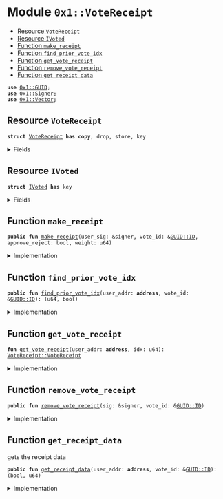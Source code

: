 
<a name="0x1_VoteReceipt"></a>

# Module `0x1::VoteReceipt`



-  [Resource `VoteReceipt`](#0x1_VoteReceipt_VoteReceipt)
-  [Resource `IVoted`](#0x1_VoteReceipt_IVoted)
-  [Function `make_receipt`](#0x1_VoteReceipt_make_receipt)
-  [Function `find_prior_vote_idx`](#0x1_VoteReceipt_find_prior_vote_idx)
-  [Function `get_vote_receipt`](#0x1_VoteReceipt_get_vote_receipt)
-  [Function `remove_vote_receipt`](#0x1_VoteReceipt_remove_vote_receipt)
-  [Function `get_receipt_data`](#0x1_VoteReceipt_get_receipt_data)


<pre><code><b>use</b> <a href="../../../../../../../DPN/releases/artifacts/current/build/MoveStdlib/docs/GUID.md#0x1_GUID">0x1::GUID</a>;
<b>use</b> <a href="../../../../../../../DPN/releases/artifacts/current/build/MoveStdlib/docs/Signer.md#0x1_Signer">0x1::Signer</a>;
<b>use</b> <a href="../../../../../../../DPN/releases/artifacts/current/build/MoveStdlib/docs/Vector.md#0x1_Vector">0x1::Vector</a>;
</code></pre>



<a name="0x1_VoteReceipt_VoteReceipt"></a>

## Resource `VoteReceipt`



<pre><code><b>struct</b> <a href="VoteReceipt.md#0x1_VoteReceipt">VoteReceipt</a> <b>has</b> <b>copy</b>, drop, store, key
</code></pre>



<details>
<summary>Fields</summary>


<dl>
<dt>
<code>guid: <a href="../../../../../../../DPN/releases/artifacts/current/build/MoveStdlib/docs/GUID.md#0x1_GUID_ID">GUID::ID</a></code>
</dt>
<dd>

</dd>
<dt>
<code>approve_reject: bool</code>
</dt>
<dd>

</dd>
<dt>
<code>weight: u64</code>
</dt>
<dd>

</dd>
</dl>


</details>

<a name="0x1_VoteReceipt_IVoted"></a>

## Resource `IVoted`



<pre><code><b>struct</b> <a href="VoteReceipt.md#0x1_VoteReceipt_IVoted">IVoted</a> <b>has</b> key
</code></pre>



<details>
<summary>Fields</summary>


<dl>
<dt>
<code>elections: vector&lt;<a href="VoteReceipt.md#0x1_VoteReceipt_VoteReceipt">VoteReceipt::VoteReceipt</a>&gt;</code>
</dt>
<dd>

</dd>
</dl>


</details>

<a name="0x1_VoteReceipt_make_receipt"></a>

## Function `make_receipt`



<pre><code><b>public</b> <b>fun</b> <a href="VoteReceipt.md#0x1_VoteReceipt_make_receipt">make_receipt</a>(user_sig: &signer, vote_id: &<a href="../../../../../../../DPN/releases/artifacts/current/build/MoveStdlib/docs/GUID.md#0x1_GUID_ID">GUID::ID</a>, approve_reject: bool, weight: u64)
</code></pre>



<details>
<summary>Implementation</summary>


<pre><code><b>public</b> <b>fun</b> <a href="VoteReceipt.md#0x1_VoteReceipt_make_receipt">make_receipt</a>(user_sig: &signer, vote_id: &ID, approve_reject: bool, weight: u64) <b>acquires</b> <a href="VoteReceipt.md#0x1_VoteReceipt_IVoted">IVoted</a> {

  <b>let</b> user_addr = <a href="../../../../../../../DPN/releases/artifacts/current/build/MoveStdlib/docs/Signer.md#0x1_Signer_address_of">Signer::address_of</a>(user_sig);

  <b>let</b> receipt = <a href="VoteReceipt.md#0x1_VoteReceipt">VoteReceipt</a> {
    guid: *vote_id,
    approve_reject: approve_reject,
    weight: weight,
  };

  <b>if</b> (!<b>exists</b>&lt;<a href="VoteReceipt.md#0x1_VoteReceipt_IVoted">IVoted</a>&gt;(user_addr)) {
    <b>let</b> ivoted = <a href="VoteReceipt.md#0x1_VoteReceipt_IVoted">IVoted</a> {
      elections: <a href="../../../../../../../DPN/releases/artifacts/current/build/MoveStdlib/docs/Vector.md#0x1_Vector_empty">Vector::empty</a>(),
    };
    <b>move_to</b>&lt;<a href="VoteReceipt.md#0x1_VoteReceipt_IVoted">IVoted</a>&gt;(user_sig, ivoted);
  };

  <b>let</b> (idx, is_found) = <a href="VoteReceipt.md#0x1_VoteReceipt_find_prior_vote_idx">find_prior_vote_idx</a>(user_addr, vote_id);

  // for safety remove the <b>old</b> vote <b>if</b> it <b>exists</b>.
  <b>let</b> ivoted = <b>borrow_global_mut</b>&lt;<a href="VoteReceipt.md#0x1_VoteReceipt_IVoted">IVoted</a>&gt;(user_addr);
  <b>if</b> (is_found) {
    <a href="../../../../../../../DPN/releases/artifacts/current/build/MoveStdlib/docs/Vector.md#0x1_Vector_remove">Vector::remove</a>(&<b>mut</b> ivoted.elections, idx);
  };
  <a href="../../../../../../../DPN/releases/artifacts/current/build/MoveStdlib/docs/Vector.md#0x1_Vector_push_back">Vector::push_back</a>(&<b>mut</b> ivoted.elections, receipt);
}
</code></pre>



</details>

<a name="0x1_VoteReceipt_find_prior_vote_idx"></a>

## Function `find_prior_vote_idx`



<pre><code><b>public</b> <b>fun</b> <a href="VoteReceipt.md#0x1_VoteReceipt_find_prior_vote_idx">find_prior_vote_idx</a>(user_addr: <b>address</b>, vote_id: &<a href="../../../../../../../DPN/releases/artifacts/current/build/MoveStdlib/docs/GUID.md#0x1_GUID_ID">GUID::ID</a>): (u64, bool)
</code></pre>



<details>
<summary>Implementation</summary>


<pre><code><b>public</b> <b>fun</b> <a href="VoteReceipt.md#0x1_VoteReceipt_find_prior_vote_idx">find_prior_vote_idx</a>(user_addr: <b>address</b>, vote_id: &ID): (u64, bool) <b>acquires</b> <a href="VoteReceipt.md#0x1_VoteReceipt_IVoted">IVoted</a> {
  <b>if</b> (!<b>exists</b>&lt;<a href="VoteReceipt.md#0x1_VoteReceipt_IVoted">IVoted</a>&gt;(user_addr)) {
    <b>return</b> (0, <b>false</b>)
  };

  <b>let</b> ivoted = <b>borrow_global</b>&lt;<a href="VoteReceipt.md#0x1_VoteReceipt_IVoted">IVoted</a>&gt;(user_addr);
  <b>let</b> len = <a href="../../../../../../../DPN/releases/artifacts/current/build/MoveStdlib/docs/Vector.md#0x1_Vector_length">Vector::length</a>(&ivoted.elections);
  <b>let</b> i = 0;
  <b>while</b> (i &lt; len) {
    <b>let</b> receipt = <a href="../../../../../../../DPN/releases/artifacts/current/build/MoveStdlib/docs/Vector.md#0x1_Vector_borrow">Vector::borrow</a>(&ivoted.elections, i);
    <b>if</b> (&receipt.guid == vote_id) {
      <b>return</b> (i, <b>true</b>)
    };
    i = i + 1;
  };

  <b>return</b> (0, <b>false</b>)
}
</code></pre>



</details>

<a name="0x1_VoteReceipt_get_vote_receipt"></a>

## Function `get_vote_receipt`



<pre><code><b>fun</b> <a href="VoteReceipt.md#0x1_VoteReceipt_get_vote_receipt">get_vote_receipt</a>(user_addr: <b>address</b>, idx: u64): <a href="VoteReceipt.md#0x1_VoteReceipt_VoteReceipt">VoteReceipt::VoteReceipt</a>
</code></pre>



<details>
<summary>Implementation</summary>


<pre><code><b>fun</b> <a href="VoteReceipt.md#0x1_VoteReceipt_get_vote_receipt">get_vote_receipt</a>(user_addr: <b>address</b>, idx: u64): <a href="VoteReceipt.md#0x1_VoteReceipt">VoteReceipt</a> <b>acquires</b> <a href="VoteReceipt.md#0x1_VoteReceipt_IVoted">IVoted</a> {
  <b>let</b> ivoted = <b>borrow_global</b>&lt;<a href="VoteReceipt.md#0x1_VoteReceipt_IVoted">IVoted</a>&gt;(user_addr);
  <b>let</b> r = <a href="../../../../../../../DPN/releases/artifacts/current/build/MoveStdlib/docs/Vector.md#0x1_Vector_borrow">Vector::borrow</a>(&ivoted.elections, idx);
  <b>return</b> *r
}
</code></pre>



</details>

<a name="0x1_VoteReceipt_remove_vote_receipt"></a>

## Function `remove_vote_receipt`



<pre><code><b>public</b> <b>fun</b> <a href="VoteReceipt.md#0x1_VoteReceipt_remove_vote_receipt">remove_vote_receipt</a>(sig: &signer, vote_id: &<a href="../../../../../../../DPN/releases/artifacts/current/build/MoveStdlib/docs/GUID.md#0x1_GUID_ID">GUID::ID</a>)
</code></pre>



<details>
<summary>Implementation</summary>


<pre><code><b>public</b> <b>fun</b> <a href="VoteReceipt.md#0x1_VoteReceipt_remove_vote_receipt">remove_vote_receipt</a>(sig: &signer, vote_id: &<a href="../../../../../../../DPN/releases/artifacts/current/build/MoveStdlib/docs/GUID.md#0x1_GUID_ID">GUID::ID</a>) <b>acquires</b> <a href="VoteReceipt.md#0x1_VoteReceipt_IVoted">IVoted</a> {
  <b>let</b> user_addr = <a href="../../../../../../../DPN/releases/artifacts/current/build/MoveStdlib/docs/Signer.md#0x1_Signer_address_of">Signer::address_of</a>(sig);
  <b>let</b> (idx, is_found) = <a href="VoteReceipt.md#0x1_VoteReceipt_find_prior_vote_idx">find_prior_vote_idx</a>(user_addr, vote_id);

  <b>let</b> ivoted = <b>borrow_global_mut</b>&lt;<a href="VoteReceipt.md#0x1_VoteReceipt_IVoted">IVoted</a>&gt;(user_addr);
  <b>if</b> (is_found) {
    <a href="../../../../../../../DPN/releases/artifacts/current/build/MoveStdlib/docs/Vector.md#0x1_Vector_remove">Vector::remove</a>(&<b>mut</b> ivoted.elections, idx);
  };
}
</code></pre>



</details>

<a name="0x1_VoteReceipt_get_receipt_data"></a>

## Function `get_receipt_data`

gets the receipt data


<pre><code><b>public</b> <b>fun</b> <a href="VoteReceipt.md#0x1_VoteReceipt_get_receipt_data">get_receipt_data</a>(user_addr: <b>address</b>, vote_id: &<a href="../../../../../../../DPN/releases/artifacts/current/build/MoveStdlib/docs/GUID.md#0x1_GUID_ID">GUID::ID</a>): (bool, u64)
</code></pre>



<details>
<summary>Implementation</summary>


<pre><code><b>public</b> <b>fun</b> <a href="VoteReceipt.md#0x1_VoteReceipt_get_receipt_data">get_receipt_data</a>(user_addr: <b>address</b>, vote_id: &ID): (bool, u64) <b>acquires</b> <a href="VoteReceipt.md#0x1_VoteReceipt_IVoted">IVoted</a> {
  <b>let</b> (idx, found) = <a href="VoteReceipt.md#0x1_VoteReceipt_find_prior_vote_idx">find_prior_vote_idx</a>(user_addr, vote_id);
  <b>if</b> (found) {
      <b>let</b> v = <a href="VoteReceipt.md#0x1_VoteReceipt_get_vote_receipt">get_vote_receipt</a>(user_addr, idx);
      <b>return</b> (v.approve_reject, v.weight)
    };
  <b>return</b> (<b>false</b>, 0)
}
</code></pre>



</details>
